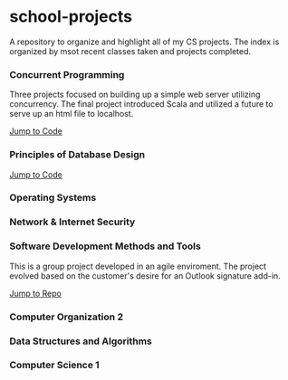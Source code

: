 # school-projects
A repository to organize and highlight all of my CS projects. The index is organized by msot recent classes taken and projects completed.

### Concurrent Programming
Three projects focused on building up a simple web server utilizing concurrency. The final project introduced Scala and utilized a future to serve up an html file to localhost.

[Jump to Code](<./Concurrent Programming>)

### Principles of Database Design

[Jump to Code](<./Principles of Database Design>)

### Operating Systems

### Network & Internet Security

### Software Development Methods and Tools
This is a group project developed in an agile enviroment. The project evolved based on the customer's desire for an Outlook signature add-in.

[Jump to Repo](https://github.com/CS-3250-Team-3-Stooges/OutlookSignatureAddin.git)

### Computer Organization 2

### Data Structures and Algorithms

### Computer Science 1

